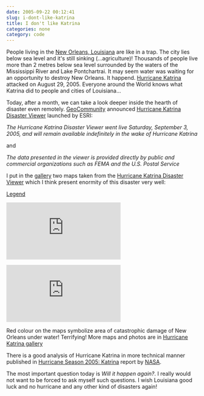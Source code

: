 ```yaml
---
date: 2005-09-22 00:12:41
slug: i-dont-like-katrina
title: I don't like Katrina
categories: none
category: code
---
```


People living in the [New Orleans, Louisiana](http://en.wikipedia.org/wiki/New_Orleans%2C_Louisiana) are like in a trap.  The city lies below sea level and it's still sinking (...agriculture)! Thousands of people live more than 2 metres below sea level surrounded by the waters of the Mississippi River and Lake Pontchartrai. It may seem water was waiting for an opportunity to destroy New Orleans. It happend. [Hurricane Katrina](http://en.wikipedia.org/wiki/Hurricane_Katrina) attacked on August 29, 2005. Everyone around the World knows what Katrina did to people and cities of Louisiana...

Today, after a month, we can take a look deeper inside the hearth of disaster even remotely. [GeoCommunity](http://www.geocomm.com) announced [Hurricane Katrina Disaster Viewer](http://spatialnews.geocomm.com/dailynews/2005/sep/20/news1.html) launched by ESRI:

_The Hurricane Katrina Disaster Viewer went live Saturday, September 3, 2005, and will remain available indefinitely in the wake of Hurricane Katrina_

and

_The data presented in the viewer is provided directly by public and commercial organizations such as FEMA and the U.S. Postal Service_

I put in the [gallery](http://mateusz.loskot.net/gallery/)  two maps taken from the [Hurricane Katrina Disaster Viewer](http://arcweb.esri.com/sc/hurricane_viewer/) which I think present enormity of this disaster very well:

[Legend](http://mateusz.loskot.net/gallery/main.php?g2_view=core.DownloadItem&g2_itemId=61&g2_serialNumber=2)

![Hurricane Katrina Disaster overview](http://mateusz.loskot.net/gallery/main.php?g2_view=core.DownloadItem&g2_itemId=56&g2_serialNumber=2)

![Hurricane Katrina Disaster - New Orlean under water](http://mateusz.loskot.net/gallery/main.php?g2_view=core.DownloadItem&g2_itemId=59&g2_serialNumber=2)


Red colour on the maps symbolize area of catastrophic damage of New Orleans under water! Terrifying!
More maps and photos are in [Hurricane Katrina gallery](http://mateusz.loskot.net/gallery/hurricane-katrina)

There is a good analysis of Hurricane Katrina in more technical manner published in [Hurricane Season 2005: Katrina](http://www.nasa.gov/vision/earth/lookingatearth/h2005_katrina.html) report by [NASA](http://www.nasa.gov).

The most important question today is _Will it happen again?_. I really would not want to be forced to ask myself such questions. I wish Louisiana good luck and no hurricane and any other kind of disasters again!

